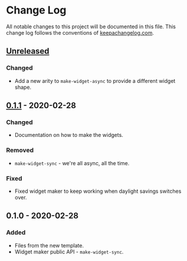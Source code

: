 # Change Log
All notable changes to this project will be documented in this file. This change log follows the conventions of [keepachangelog.com](http://keepachangelog.com/).

## [Unreleased]
### Changed
- Add a new arity to `make-widget-async` to provide a different widget shape.

## [0.1.1] - 2020-02-28
### Changed
- Documentation on how to make the widgets.

### Removed
- `make-widget-sync` - we're all async, all the time.

### Fixed
- Fixed widget maker to keep working when daylight savings switches over.

## 0.1.0 - 2020-02-28
### Added
- Files from the new template.
- Widget maker public API - `make-widget-sync`.

[Unreleased]: https://github.com/your-name/clojure-etudes/compare/0.1.1...HEAD
[0.1.1]: https://github.com/your-name/clojure-etudes/compare/0.1.0...0.1.1
